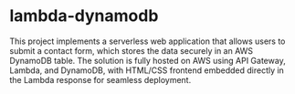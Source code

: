 # lambda-dynamodb
This project implements a serverless web application that allows users to submit a contact form, which stores the data securely in an AWS DynamoDB table. The solution is fully hosted on AWS using API Gateway, Lambda, and DynamoDB, with HTML/CSS frontend embedded directly in the Lambda response for seamless deployment.
